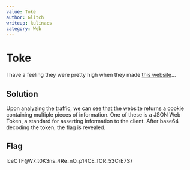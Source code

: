 ```yaml
---
value: Toke
author: Glitch
writeup: kulinacs
category: Web
---
```


# Toke

I have a feeling they were pretty high when they made [this website](http://toke.vuln.icec.tf/)...

## Solution

Upon analyzing the traffic, we can see that the website returns a cookie containing multiple pieces of information. One of these is a JSON Web Token, a standard for asserting information to the client. After base64 decoding the token, the flag is revealed. 

## Flag

IceCTF{jW7_t0K3ns_4Re_nO_p14CE_fOR_53CrE7S}
